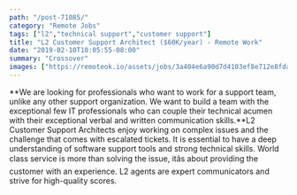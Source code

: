 ```yaml
---
path: "/post-71085/"
category: "Remote Jobs"
tags: ["l2","technical support","customer support"]
title: "L2 Customer Support Architect ($60K/year) - Remote Work"
date: "2019-02-10T10:05:55-08:00"
summary: "Crossover"
images: ["https://remoteok.io/assets/jobs/3a404e6a90d7d4103ef8e712e8fda24d1550777062.png"]
---
```


**We are looking for professionals who want to work for a support team, unlike any other support organization. We want to build a team with the exceptional few IT professionals who can couple their technical acumen with their exceptional verbal and written communication skills.**L2 Customer Support Architects enjoy working on complex issues and the challenge that comes with escalated tickets. It is essential to have a deep understanding of software support tools and strong technical skills. World class service is more than solving the issue, itâs about providing the customer with an experience. L2 agents are expert communicators and strive for high-quality scores.
